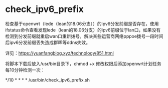 # check_ipv6_prefix
检查基于openwrt（lede（lean的18.06分支））的ipv6分发前缀是否存在，使用ifstatus命令查看发现lede（lean的18.06分支）的ipv6前缀位于lan口，如果没有检测到分发前缀就重启wan口重新拨号，解决某些运营商网络pppoe拨号一段时间后ipv6分发前缀丢失造成群晖等ddns失效。

详见：https://yuanfangblog.xyz/technology/851.html



将脚本下载后放入/usr/bin目录下，chmod +x 修改权限后添加openwrt计划任务每10分钟检测一次：

*/10 * * * * /usr/bin/check_ipv6_prefix.sh
